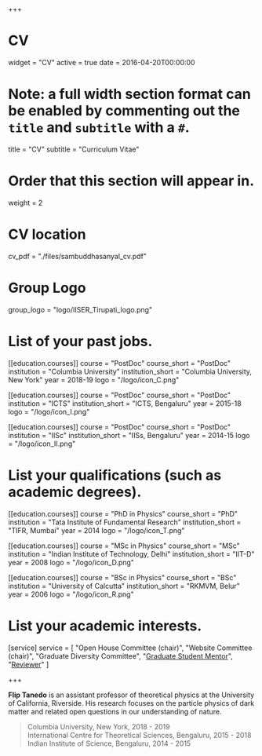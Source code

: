 +++
# CV
widget = "CV"
active = true
date = 2016-04-20T00:00:00

# Note: a full width section format can be enabled by commenting out the `title` and `subtitle` with a `#`.
title = "CV"
subtitle = "Curriculum Vitae"

# Order that this section will appear in.
weight = 2

# CV location
cv_pdf = "./files/sambuddhasanyal_cv.pdf"

# Group Logo
group_logo = "logo/IISER_Tirupati_logo.png"

# List of your past jobs.
[[education.courses]]
  course = "PostDoc"
  course_short = "PostDoc"
  institution = "Columbia University"
  institution_short = "Columbia University, New York"
  year = 2018-19
  logo = "/logo/icon_C.png"

[[education.courses]]
 course = "PostDoc"
  course_short = "PostDoc"
  institution = "ICTS"
  institution_short = "ICTS, Bengaluru"
  year = 2015-18
  logo = "/logo/icon_I.png"


[[education.courses]]
  course = "PostDoc"
  course_short = "PostDoc"
  institution = "IISc"
  institution_short = "IISs, Bengaluru"
  year = 2014-15
  logo = "/logo/icon_II.png"


# List your qualifications (such as academic degrees).
[[education.courses]]
  course = "PhD in Physics"
  course_short = "PhD"
  institution = "Tata Institute of Fundamental Research"
  institution_short = "TIFR, Mumbai"
  year = 2014
  logo = "/logo/icon_T.png"

[[education.courses]]
  course = "MSc in Physics"
  course_short = "MSc"
  institution = "Indian Institute of Technology, Delhi"
  institution_short = "IIT-D"
  year = 2008
  logo = "/logo/icon_D.png"

[[education.courses]]
  course = "BSc in Physics"
  course_short = "BSc"
  institution = "University of Calcutta"
  institution_short = "RKMVM, Belur"
  year = 2006
  logo = "/logo/icon_R.png"



# List your academic interests.
[service]
  service = [
    "Open House Committee (chair)",
    "Website Committee (chair)",
    "Graduate Diversity Committee",
    "[Graduate Student Mentor](https://gradmentors.ucr.edu)",
    "[Reviewer](https://publons.com/author/637273/)"
  ]

+++

**Flip Tanedo** is an assistant professor of theoretical physics at the University of California, Riverside. His research focuses on the particle physics of dark matter and related open questions in our understanding of nature.

> Columbia University, New York, 2018 - 2019  
> International Centre for Theoretical Sciences, Bengaluru, 2015 - 2018
> Indian Institute of Science, Bengaluru, 2014 - 2015  

